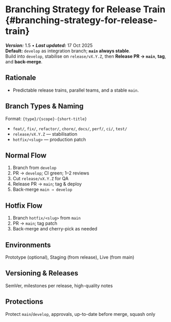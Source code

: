 # **Branching Strategy for Release Train** {#branching-strategy-for-release-train}

***Version:*** 1.5 • ***Last updated:*** 17 Oct 2025  
**Default:** `develop` as integration branch; **`main` always stable**.  
Build into `develop`, stabilise on `release/vX.Y.Z`, then **Release PR → `main`**, **tag**, and **back-merge**.

## **Rationale**
- Predictable release trains, parallel teams, and a stable `main`.

## **Branch Types & Naming**
Format: `{type}/{scope}-{short-title}`  
- `feat/`, `fix/`, `refactor/`, `chore/`, `docs/`, `perf/`, `ci/`, `test/`  
- `release/vX.Y.Z` — stabilisation  
- `hotfix/<slug>` — production patch

## **Normal Flow**
1. Branch from `develop`  
2. PR → `develop`; CI green; 1–2 reviews  
3. Cut `release/vX.Y.Z` for QA  
4. Release PR → `main`; tag & deploy  
5. Back-merge `main → develop`

## **Hotfix Flow**
1. Branch `hotfix/<slug>` from `main`  
2. PR → `main`; tag patch  
3. Back-merge and cherry-pick as needed

## **Environments**
Prototype (optional), Staging (from release), Live (from main)

## **Versioning & Releases**
SemVer, milestones per release, high-quality notes

## **Protections**
Protect `main`/`develop`, approvals, up-to-date before merge, squash only
